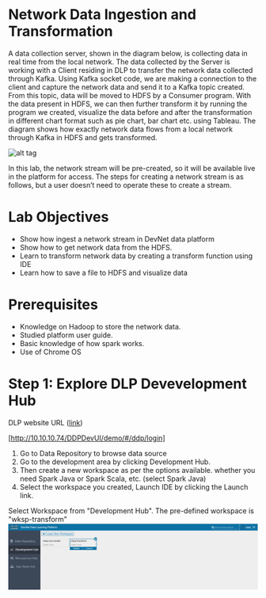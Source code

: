 # Network Data Ingestion and Transformation

A data collection server, shown in the diagram below, is collecting data in real time from the local network. The data collected by the Server is working with a Client residing in DLP to transfer the network data collected through Kafka. Using Kafka socket code, we are making a connection to the client and capture the network data and send it to a Kafka topic created. From this topic, data will be moved to HDFS by a Consumer program. With the data present in HDFS, we can then further transform it by running the program we created, visualize the data before and after the transformation in different chart format such as pie chart, bar chart etc. using Tableau. The diagram shows how exactly network data flows from a local network through Kafka in HDFS and gets transformed. 

![alt tag](https://github.com/CiscoDevNet/data-dev-learning-labs/blob/master/labs/net-data-ingest-trans/assets/images/flow1.png?raw=true)

In this lab, the network stream will be pre-created, so it will be available live in the platform for access. The steps for creating a network stream is as follows, but a user doesn’t need to operate these to create a stream. 

# Lab Objectives

*	Show how ingest a network stream in DevNet data platform
*	Show how to get network data from the HDFS. 
*	Learn to transform network data by creating a transform function using IDE
* Learn how to save a file to HDFS and visualize data

# Prerequisites

*	Knowledge on Hadoop to store the network data.
*	Studied platform user guide.
*	Basic knowledge of how spark works.
*	Use of Chrome OS

# Step 1: Explore DLP Devevelopment Hub

DLP website URL ([link](https://developer.cisco.com/))

[http://10.10.10.74/DDPDevUI/demo/#/ddp/login]

1. Go to Data Repository to browse data source
1. Go to the development area by clicking Development Hub.
1. Then create a new workspace as per the options available. whether you need Spark Java or Spark Scala, etc. (select Spark Java)
1. Select the workspace you created, Launch IDE by clicking the Launch link.

Select Workspace from "Development Hub". The pre-defined workspace is "wksp-transform"
![alk-tag](https://github.com/prakdutt/data-dev-learning-labs/blob/master/labs/net-data-ingest-trans/assets/images/workspaceselection.PNG?raw=true)
